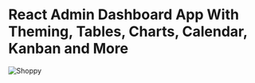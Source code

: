 # React Admin Dashboard App With Theming, Tables, Charts, Calendar, Kanban and More
![Shoppy](https://i.ibb.co/W6g39w3/image.png)
